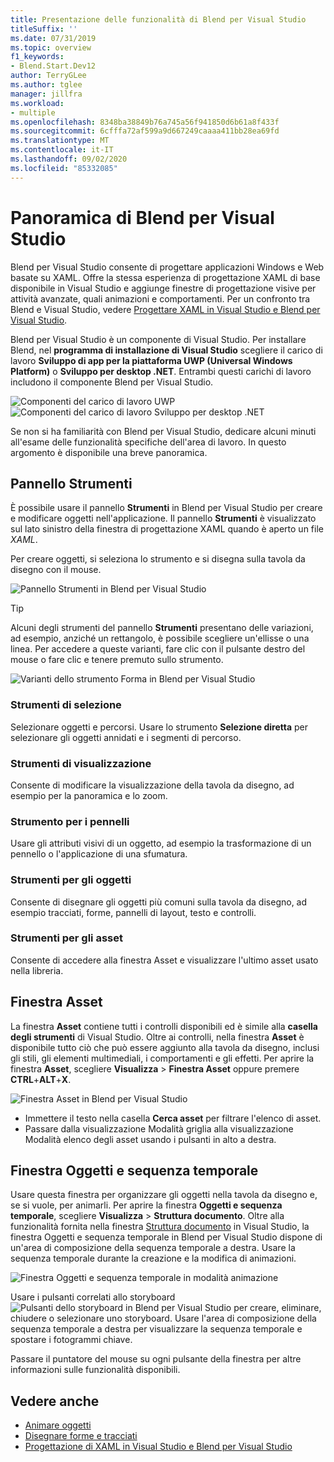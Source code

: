 ```yaml
---
title: Presentazione delle funzionalità di Blend per Visual Studio
titleSuffix: ''
ms.date: 07/31/2019
ms.topic: overview
f1_keywords:
- Blend.Start.Dev12
author: TerryGLee
ms.author: tglee
manager: jillfra
ms.workload:
- multiple
ms.openlocfilehash: 8348ba38849b76a745a56f941850d6b61a8f433f
ms.sourcegitcommit: 6cfffa72af599a9d667249caaaa411bb28ea69fd
ms.translationtype: MT
ms.contentlocale: it-IT
ms.lasthandoff: 09/02/2020
ms.locfileid: "85332085"
---
```

# <a name="blend-for-visual-studio-overview"></a>Panoramica di Blend per Visual Studio

Blend per Visual Studio consente di progettare applicazioni Windows e Web basate su XAML. Offre la stessa esperienza di progettazione XAML di base disponibile in Visual Studio e aggiunge finestre di progettazione visive per attività avanzate, quali animazioni e comportamenti. Per un confronto tra Blend e Visual Studio, vedere [Progettare XAML in Visual Studio e Blend per Visual Studio](../xaml-tools/designing-xaml-in-visual-studio.md).

Blend per Visual Studio è un componente di Visual Studio. Per installare Blend, nel **programma di installazione di Visual Studio** scegliere il carico di lavoro **Sviluppo di app per la piattaforma UWP (Universal Windows Platform)** o **Sviluppo per desktop .NET**. Entrambi questi carichi di lavoro includono il componente Blend per Visual Studio.

![Componenti del carico di lavoro UWP](media/installer-uwp.png)&nbsp;&nbsp;&nbsp;&nbsp;![Componenti del carico di lavoro Sviluppo per desktop .NET](media/installer-dotnet-desktop.png)

Se non si ha familiarità con Blend per Visual Studio, dedicare alcuni minuti all'esame delle funzionalità specifiche dell'area di lavoro. In questo argomento è disponibile una breve panoramica.

## <a name="tools-panel"></a>Pannello Strumenti

È possibile usare il pannello **Strumenti** in Blend per Visual Studio per creare e modificare oggetti nell'applicazione. Il pannello **Strumenti** è visualizzato sul lato sinistro della finestra di progettazione XAML quando è aperto un file *XAML*.

Per creare oggetti, si seleziona lo strumento e si disegna sulla tavola da disegno con il mouse.

![Pannello Strumenti in Blend per Visual Studio](media/blend-tools-panel.png)

> [!TIP]
> Alcuni degli strumenti del pannello **Strumenti** presentano delle variazioni, ad esempio, anziché un rettangolo, è possibile scegliere un'ellisse o una linea. Per accedere a queste varianti, fare clic con il pulsante destro del mouse o fare clic e tenere premuto sullo strumento.
>
> ![Varianti dello strumento Forma in Blend per Visual Studio](media/blend-rectangle-tool-variations.png)

### <a name="selection-tools"></a>Strumenti di selezione

Selezionare oggetti e percorsi. Usare lo strumento **Selezione diretta** per selezionare gli oggetti annidati e i segmenti di percorso.

### <a name="view-tools"></a>Strumenti di visualizzazione

Consente di modificare la visualizzazione della tavola da disegno, ad esempio per la panoramica e lo zoom.

### <a name="brush-tools"></a>Strumento per i pennelli

Usare gli attributi visivi di un oggetto, ad esempio la trasformazione di un pennello o l'applicazione di una sfumatura.

### <a name="object-tools"></a>Strumenti per gli oggetti

Consente di disegnare gli oggetti più comuni sulla tavola da disegno, ad esempio tracciati, forme, pannelli di layout, testo e controlli.

### <a name="asset-tools"></a>Strumenti per gli asset

Consente di accedere alla finestra Asset e visualizzare l'ultimo asset usato nella libreria.

## <a name="assets-window"></a>Finestra Asset

La finestra **Asset** contiene tutti i controlli disponibili ed è simile alla **casella degli strumenti** di Visual Studio. Oltre ai controlli, nella finestra **Asset** è disponibile tutto ciò che può essere aggiunto alla tavola da disegno, inclusi gli stili, gli elementi multimediali, i comportamenti e gli effetti. Per aprire la finestra **Asset**, scegliere **Visualizza** > **Finestra Asset** oppure premere **CTRL**+**ALT**+**X**.

![Finestra Asset in Blend per Visual Studio](media/blend-assets-window.png)

- Immettere il testo nella casella **Cerca asset** per filtrare l'elenco di asset.
- Passare dalla visualizzazione Modalità griglia alla visualizzazione Modalità elenco degli asset usando i pulsanti in alto a destra.

## <a name="objects-and-timeline-window"></a>Finestra Oggetti e sequenza temporale

Usare questa finestra per organizzare gli oggetti nella tavola da disegno e, se si vuole, per animarli. Per aprire la finestra **Oggetti e sequenza temporale**, scegliere **Visualizza** > **Struttura documento**. Oltre alla funzionalità fornita nella finestra [Struttura documento](creating-a-ui-by-using-xaml-designer-in-visual-studio.md#document-outline-window) in Visual Studio, la finestra Oggetti e sequenza temporale in Blend per Visual Studio dispone di un'area di composizione della sequenza temporale a destra. Usare la sequenza temporale durante la creazione e la modifica di animazioni.

![Finestra Oggetti e sequenza temporale in modalità animazione](media/storyboard-timeline.png)

Usare i pulsanti correlati allo storyboard ![Pulsanti dello storyboard in Blend per Visual Studio](media/storyboard-buttons.png) per creare, eliminare, chiudere o selezionare uno storyboard. Usare l'area di composizione della sequenza temporale a destra per visualizzare la sequenza temporale e spostare i fotogrammi chiave.

Passare il puntatore del mouse su ogni pulsante della finestra per altre informazioni sulle funzionalità disponibili.

## <a name="see-also"></a>Vedere anche

- [Animare oggetti](../xaml-tools/animate-objects-in-xaml-designer.md)
- [Disegnare forme e tracciati](../xaml-tools/draw-shapes-and-paths.md)
- [Progettazione di XAML in Visual Studio e Blend per Visual Studio](../xaml-tools/designing-xaml-in-visual-studio.md)
